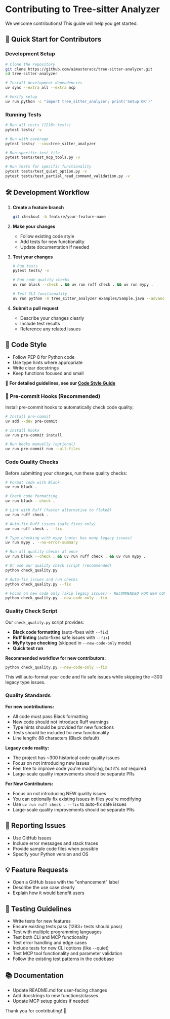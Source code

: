 # Contributing to Tree-sitter Analyzer

We welcome contributions! This guide will help you get started.

## 🚀 Quick Start for Contributors

### Development Setup

```bash
# Clone the repository
git clone https://github.com/aimasteracc/tree-sitter-analyzer.git
cd tree-sitter-analyzer

# Install development dependencies
uv sync --extra all --extra mcp

# Verify setup
uv run python -c "import tree_sitter_analyzer; print('Setup OK')"
```

### Running Tests

```bash
# Run all tests (1216+ tests)
pytest tests/ -v

# Run with coverage
pytest tests/ --cov=tree_sitter_analyzer

# Run specific test file
pytest tests/test_mcp_tools.py -v

# Run tests for specific functionality
pytest tests/test_quiet_option.py -v
pytest tests/test_partial_read_command_validation.py -v
```

## 🛠️ Development Workflow

1. **Create a feature branch**
   ```bash
   git checkout -b feature/your-feature-name
   ```

2. **Make your changes**
   - Follow existing code style
   - Add tests for new functionality
   - Update documentation if needed

3. **Test your changes**
   ```bash
   # Run tests
   pytest tests/ -v

   # Run code quality checks
   uv run black --check . && uv run ruff check . && uv run mypy .

   # Test CLI functionality
   uv run python -m tree_sitter_analyzer examples/Sample.java --advanced --output-format=text
   ```

4. **Submit a pull request**
   - Describe your changes clearly
   - Include test results
   - Reference any related issues

## 📝 Code Style

- Follow PEP 8 for Python code
- Use type hints where appropriate
- Write clear docstrings
- Keep functions focused and small

📖 **For detailed guidelines, see our [Code Style Guide](CODE_STYLE_GUIDE.md)**

### 🔧 Pre-commit Hooks (Recommended)

Install pre-commit hooks to automatically check code quality:

```bash
# Install pre-commit
uv add --dev pre-commit

# Install hooks
uv run pre-commit install

# Run hooks manually (optional)
uv run pre-commit run --all-files
```

### Code Quality Checks

Before submitting your changes, run these quality checks:

```bash
# Format code with Black
uv run black .

# Check code formatting
uv run black --check .

# Lint with Ruff (faster alternative to flake8)
uv run ruff check .

# Auto-fix Ruff issues (safe fixes only)
uv run ruff check . --fix

# Type checking with mypy (note: has many legacy issues)
uv run mypy . --no-error-summary

# Run all quality checks at once
uv run black --check . && uv run ruff check . && uv run mypy .

# Or use our quality check script (recommended)
python check_quality.py

# Auto-fix issues and run checks
python check_quality.py --fix

# Focus on new code only (skip legacy issues) - RECOMMENDED FOR NEW CONTRIBUTORS
python check_quality.py --new-code-only --fix
```

### Quality Check Script

Our `check_quality.py` script provides:

- **Black code formatting** (auto-fixes with `--fix`)
- **Ruff linting** (auto-fixes safe issues with `--fix`)
- **MyPy type checking** (skipped in `--new-code-only` mode)
- **Quick test run**

**Recommended workflow for new contributors:**
```bash
python check_quality.py --new-code-only --fix
```

This will auto-format your code and fix safe issues while skipping the ~300 legacy type issues.

### Quality Standards

**For new contributions:**
- All code must pass Black formatting
- New code should not introduce Ruff warnings
- Type hints should be provided for new functions
- Tests should be included for new functionality
- Line length: 88 characters (Black default)

**Legacy code reality:**
- The project has ~300 historical code quality issues
- Focus on not introducing new issues
- Feel free to improve code you're modifying, but it's not required
- Large-scale quality improvements should be separate PRs

**For New Contributors:**
- Focus on not introducing NEW quality issues
- You can optionally fix existing issues in files you're modifying
- Use `uv run ruff check . --fix` to auto-fix safe issues
- Large-scale quality improvements should be separate PRs

## 🐛 Reporting Issues

- Use GitHub Issues
- Include error messages and stack traces
- Provide sample code files when possible
- Specify your Python version and OS

## 💡 Feature Requests

- Open a GitHub Issue with the "enhancement" label
- Describe the use case clearly
- Explain how it would benefit users

## 🧪 Testing Guidelines

- Write tests for new features
- Ensure existing tests pass (1283+ tests should pass)
- Test with multiple programming languages
- Test both CLI and MCP functionality
- Test error handling and edge cases
- Include tests for new CLI options (like --quiet)
- Test MCP tool functionality and parameter validation
- Follow the existing test patterns in the codebase

## 📚 Documentation

- Update README.md for user-facing changes
- Add docstrings to new functions/classes
- Update MCP setup guides if needed

Thank you for contributing! 🎉